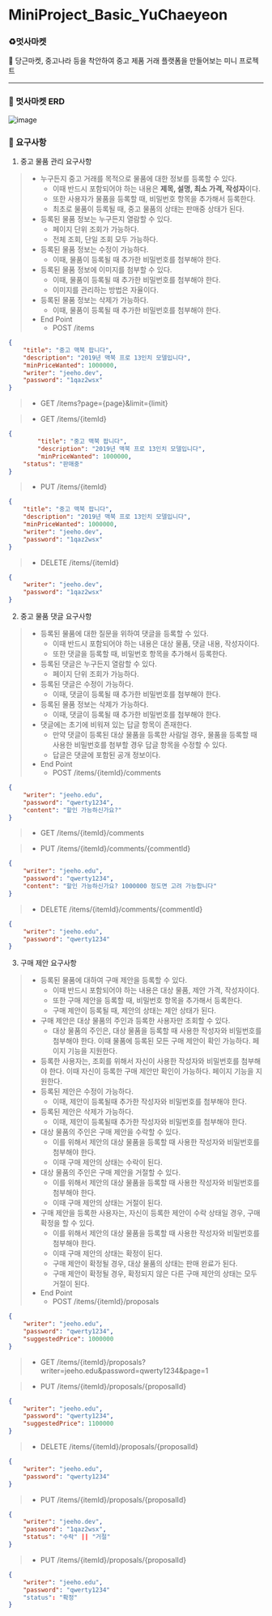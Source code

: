 # MiniProject_Basic_YuChaeyeon

### ♻️멋사마켓
🥕 당근마켓, 중고나라 등을 착안하여 중고 제품 거래 플랫폼을 만들어보는 미니 프로젝트

---

### 📇 멋사마켓 ERD
![image](https://github.com/likelion-backend-5th/MiniProject_Basic_YuChaeyeon/assets/52392720/3377bc11-132a-4e9d-a289-86a87fc5ae3f)

### 📌 요구사항
1. 중고 물품 관리 요구사항
>  + 누구든지 중고 거래를 목적으로 물품에 대한 정보를 등록할 수 있다.
>    * 이때 반드시 포함되어야 하는 내용은 **제목, 설명, 최소 가격, 작성자**이다.
>    * 또한 사용자가 물품을 등록할 때, 비밀번호 항목을 추가해서 등록한다.
>    * 최초로 물품이 등록될 때, 중고 물품의 상태는 판매중 상태가 된다.
>  + 등록된 물품 정보는 누구든지 열람할 수 있다.
>    * 페이지 단위 조회가 가능하다.
>    * 전체 조회, 단일 조회 모두 가능하다.
>  + 등록된 물품 정보는 수정이 가능하다.
>    * 이때, 물품이 등록될 때 추가한 비밀번호를 첨부해야 한다.
>  + 등록된 물품 정보에 이미지를 첨부할 수 있다.
>    * 이때, 물품이 등록될 때 추가한 비밀번호를 첨부해야 한다.
>    * 이미지를 관리하는 방법은 자율이다.
>  + 등록된 물품 정보는 삭제가 가능하다.
>    * 이때, 물품이 등록될 때 추가한 비밀번호를 첨부해야 한다.
>  + End Point
>    * POST /items 
```json
{
    "title": "중고 맥북 팝니다",
    "description": "2019년 맥북 프로 13인치 모델입니다",
    "minPriceWanted": 1000000,
    "writer": "jeeho.dev",
    "password": "1qaz2wsx"
}
```

>    * GET /items?page={page}&limit={limit}

>    * GET /items/{itemId}
```json
{
		"title": "중고 맥북 팝니다",
		"description": "2019년 맥북 프로 13인치 모델입니다",
		"minPriceWanted": 1000000,
    "status": "판매중"
}
```

>    * PUT /items/{itemId}
```json
{
    "title": "중고 맥북 팝니다",
    "description": "2019년 맥북 프로 13인치 모델입니다",
    "minPriceWanted": 1000000,
    "writer": "jeeho.dev",
    "password": "1qaz2wsx"
}
```

>    * DELETE /items/{itemId}
```json
{
    "writer": "jeeho.dev",
    "password": "1qaz2wsx"
}
```

2. 중고 물품 댓글 요구사항
>  + 등록된 물품에 대한 질문을 위하여 댓글을 등록할 수 있다.
>    * 이때 반드시 포함되어야 하는 내용은 대상 물품, 댓글 내용, 작성자이다.
>    * 또한 댓글을 등록할 때, 비밀번호 항목을 추가해서 등록한다.
>  + 등록된 댓글은 누구든지 열람할 수 있다.
>    * 페이지 단위 조회가 가능하다.
>  + 등록된 댓글은 수정이 가능하다.
>    * 이때, 댓글이 등록될 때 추가한 비밀번호를 첨부해야 한다.
>  + 등록된 물품 정보는 삭제가 가능하다.
>    * 이때, 댓글이 등록될 때 추가한 비밀번호를 첨부해야 한다.
>  + 댓글에는 초기에 비워져 있는 답글 항목이 존재한다. 
>    * 만약 댓글이 등록된 대상 물품을 등록한 사람일 경우, 물품을 등록할 때 사용한 비밀번호를 첨부할 경우 답글 항목을 수정할 수 있다.
>    * 답글은 댓글에 포함된 공개 정보이다.
>  + End Point
>    * POST /items/{itemId}/comments
```json
{
    "writer": "jeeho.edu",
    "password": "qwerty1234",
    "content": "할인 가능하신가요?"
}
```

>    * GET /items/{itemId}/comments

>    * PUT /items/{itemId}/comments/{commentId}
```json
{
    "writer": "jeeho.edu",
    "password": "qwerty1234",
    "content": "할인 가능하신가요? 1000000 정도면 고려 가능합니다"
}
```

>    * DELETE /items/{itemId}/comments/{commentId}
```json
{
    "writer": "jeeho.edu",
    "password": "qwerty1234"
}
```

3. 구매 제안 요구사항
>  + 등록된 물품에 대하여 구매 제안을 등록할 수 있다.
>    * 이때 반드시 포함되어야 하는 내용은 대상 물품, 제안 가격, 작성자이다.
>    * 또한 구매 제안을 등록할 때, 비밀번호 항목을 추가해서 등록한다.
>    * 구매 제안이 등록될 때, 제안의 상태는 제안 상태가 된다.
>  + 구매 제안은 대상 물품의 주인과 등록한 사용자만 조회할 수 있다.
>    * 대상 물품의 주인은, 대상 물품을 등록할 때 사용한 작성자와 비밀번호를 첨부해야 한다. 이때 물품에 등록된 모든 구매 제안이 확인 가능하다. 페이지 기능을 지원한다.
>  + 등록한 사용자는, 조회를 위해서 자신이 사용한 작성자와 비밀번호를 첨부해야 한다. 이때 자신이 등록한 구매 제안만 확인이 가능하다. 페이지 기능을 지원한다.
>  + 등록된 제안은 수정이 가능하다.
>    * 이때, 제안이 등록될때 추가한 작성자와 비밀번호를 첨부해야 한다.
>  + 등록된 제안은 삭제가 가능하다.
>    * 이때, 제안이 등록될때 추가한 작성자와 비밀번호를 첨부해야 한다.
>  + 대상 물품의 주인은 구매 제안을 수락할 수 있다. 
>    * 이를 위해서 제안의 대상 물품을 등록할 때 사용한 작성자와 비밀번호를 첨부해야 한다.
>    * 이때 구매 제안의 상태는 수락이 된다.
>  + 대상 물품의 주인은 구매 제안을 거절할 수 있다. 
>    * 이를 위해서 제안의 대상 물품을 등록할 때 사용한 작성자와 비밀번호를 첨부해야 한다.
>    * 이때 구매 제안의 상태는 거절이 된다.
>  + 구매 제안을 등록한 사용자는, 자신이 등록한 제안이 수락 상태일 경우, 구매 확정을 할 수 있다. 
>    * 이를 위해서 제안의 대상 물품을 등록할 때 사용한 작성자와 비밀번호를 첨부해야 한다.
>    * 이때 구매 제안의 상태는 확정이 된다.
>    * 구매 제안이 확정될 경우, 대상 물품의 상태는 판매 완료가 된다.
>    * 구매 제안이 확정될 경우, 확정되지 않은 다른 구매 제안의 상태는 모두 거절이 된다.
>  + End Point
>    * POST /items/{itemId}/proposals
```json
{
    "writer": "jeeho.edu",
    "password": "qwerty1234",
    "suggestedPrice": 1000000
}
```
>    * GET /items/{itemId}/proposals?writer=jeeho.edu&password=qwerty1234&page=1

>    * PUT /items/{itemId}/proposals/{proposalId}
```json
{
    "writer": "jeeho.edu",
    "password": "qwerty1234",
    "suggestedPrice": 1100000
}
```

>    * DELETE /items/{itemId}/proposals/{proposalId}
```json
{
    "writer": "jeeho.edu",
    "password": "qwerty1234"
}
```

>    * PUT /items/{itemId}/proposals/{proposalId}
```json
{
    "writer": "jeeho.dev",
    "password": "1qaz2wsx",
    "status": "수락" || "거절"
}
```

>    * PUT /items/{itemId}/proposals/{proposalId}
```json
{
    "writer": "jeeho.edu",
    "password": "qwerty1234"
    "status": "확정"
}
```






